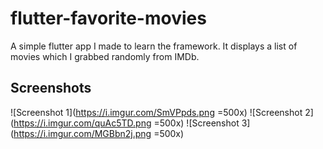 # flutter-favorite-movies

A simple flutter app I made to learn the framework.
It displays a list of movies which I grabbed randomly from IMDb.

## Screenshots

![Screenshot 1](https://i.imgur.com/SmVPpds.png =500x)
![Screenshot 2](https://i.imgur.com/quAc5TD.png =500x)
![Screenshot 3](https://i.imgur.com/MGBbn2j.png =500x)
